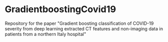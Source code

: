 # GradientboostingCovid19
Repository for the paper "Gradient boosting classification of COVID-19 severity from deep learning extracted CT features and non-imaging data in patients from a northern Italy hospital"
